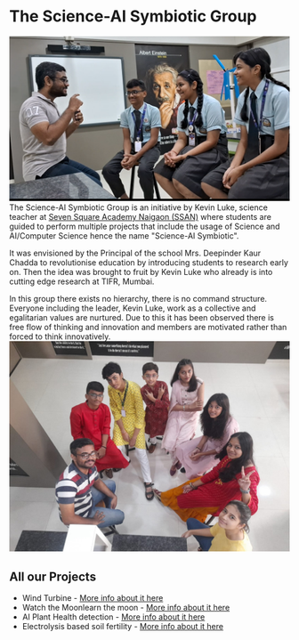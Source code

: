 # The Science-AI Symbiotic Group
![group7](assets/images/team21.png#team)
The Science-AI Symbiotic Group is an initiative by Kevin Luke, science teacher at [Seven Square Academy Naigaon (SSAN)](https://naigaon.sevensquareacademy.org/) where students are guided to perform multiple projects that include the usage of Science and AI/Computer Science hence the name "Science-AI Symbiotic". 

It was envisioned by the Principal of the school Mrs. Deepinder Kaur Chadda to revolutionise education by introducing students to research early on. Then the idea was brought to fruit by Kevin Luke who already is into cutting edge research at TIFR, Mumbai.

In this group there exists no hierarchy, there is no command structure. Everyone including the leader, Kevin Luke, work as a collective and egalitarian values are nurtured. Due to this it has been observed there is free flow of thinking and innovation and members are motivated rather than forced to think innovatively.
![group7](assets/images/team23.jpg#team)
## All our Projects

* Wind Turbine - [More info about it here](turbinefarm.md)
* Watch the Moonlearn the moon - [More info about it here](moonobservation.md)
* AI Plant Health detection - [More info about it here](planthealth.md)
* Electrolysis based soil fertility  - [More info about it here](soilfertility.md)

